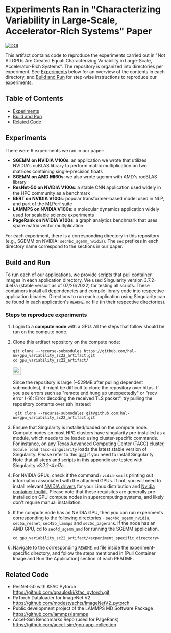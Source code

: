 # Experiments Ran in "Characterizing Variability in Large-Scale, Accelerator-Rich Systems" Paper

[![DOI](https://zenodo.org/badge/480927770.svg)](https://zenodo.org/badge/latestdoi/480927770)

This artifact contains code to reproduce the experiments carried out in "Not All GPUs Are Created Equal: Characterizing Variability in Large-Scale, Accelerator-Rich Systems". The repository is organized into directories per experiment. See [Experiments](#experiments) below for an overview of the contents in each directory, and [Build and Run](#build-and-run) for step-wise instructions to reproduce our experiments. 

## Table of Contents

- [Experiments](#experiments)
- [Build and Run](#build-and-run)
- [Related Code](#related-code)

## Experiments

There were 6 experiments we ran in our paper: 
- **SGEMM on NVIDIA V100s**: an application we wrote that utilizes NVIDIA's cuBLAS library to perform matrix multiplication on two matrices containing single-precision floats 
- **SGEMM on AMD MI60s**: we also wrote sgemm with AMD's rocBLAS library
- **ResNet-50 on NVIDIA V100s**: a stable CNN application used widely in the HPC community as a benchmark
- **BERT on NVIDIA V100s**: popular transformer-based model used in NLP, and part of the MLPerf suite
- **LAMMPS on NVIDIA V100s**: a molecular dynamics application widely used for scalable science experiments 
- **PageRank on NVIDIA V100s**: a graph analytics benchmark that uses spare matrix vector multiplication

For each experiment, there is a corresponding directory in this repository (e.g., SGEMM on NVIDIA: `sec4bc_sgemm_nvidia`). The `sec` prefixes in each directory name correspond to the sections in our paper.

## Build and Run
To run each of our applications, we provide scripts that pull container images in each application directory. We used Singularity version 3.7.2-4.el7a (stable version as of 07/26/2022) for testing all scripts. These containers install all dependencies and compile library code into respective application binaries. Directions to run each application using Singularity can be found in each application's `README.md` file (in their respective directories). 

### Steps to reproduce experiments
1. Login to a **compute node** with a GPU. All the steps that follow should be run on the compute node.
2. Clone this artifact repository on the compute node:
    ```
    git clone --recurse-submodules https://github.com/hal-uw/gpu_variability_sc22_artifact.git
    cd gpu_variability_sc22_artifact/
    ```
    
   <img src="https://raw.githubusercontent.com/FortAwesome/Font-Awesome/6.x/svgs/solid/triangle-exclamation.svg" width="25" height="25">
   
   Since the repository is large (~529MB after pulling dependent submodules), it might be difficult to clone the repository over https. If you see errors such as "remote end hung up unexpectedly" or "recv error (-9): Error decoding the received TLS packet", try pulling the repository contents over ssh instead:
   ```
    git clone --recurse-submodules git@github.com:hal-uw/gpu_variability_sc22_artifact.git
   ```

3.  Ensure that Singularity is installed/loaded on the compute node. Compute nodes on most HPC clusters have singularity pre-installed as a module, which needs to be loaded using cluster-specific commands. For instance, on any Texas Advanced Computing Center (TACC) cluster, `module load tacc-singularity` loads the latest stable version of Singularity.   Please refer to this [gist](https://gist.github.com/shivaram/80f4d8a48fb4cdd52348c37508054cee) if you need to install Singularity.  
  Note that all steps and scripts in this appendix are tested with Singularity v3.7.2-4.el7a. 
4. For NVIDIA GPUs, check if the command `nvidia-smi` is printing out information associated with the attached GPUs. If not, you will need to install relevant [NVIDIA drivers](https://docs.nvidia.com/datacenter/tesla/tesla-installation-notes/index.html) for your Linux distribution and [Nvidia container toolkit](https://docs.nvidia.com/ai-enterprise/deployment-guide/dg-docker.html#enabling-the-docker-repository-and-installing-the-nvidia-container-toolkit). Please note that these requisites are generally pre-installed on GPU compute nodes in supercomputing systems, and likely don't require manual installation.
5. If the compute node has an NVIDIA GPU, then you can run experiments corresponding to the following directories - `sec4bc_sgemm_nvidia`, `sec5a_resnet`, `sec45b_lammps` and `sec5c_pagerank`. If the node has an AMD GPU, cd to `sec4d_sgemm_amd` for running the SGEMM application. 
    ```
    cd gpu_variability_sc22_artifact/<experiment_specific_directory>
    ```
6. Navigate to the corresponding `README.md` file inside the experiment-specific directory, and follow the steps mentioned in [Pull Container Image and Run the Application] section of each README. 

## Related Code
  - ResNet-50 with KFAC Pytorch
    https://github.com/gpauloski/kfac_pytorch.git
  - PyTorch Dataloader for ImageNet V2
    https://github.com/modestyachts/ImageNetV2_pytorch
  - Public development project of the LAMMPS MD Software Package
    https://github.com/lammps/lammps
  - Accel-Sim Benchmarks Repo (used for PageRank)
    https://github.com/accel-sim/gpu-app-collection
